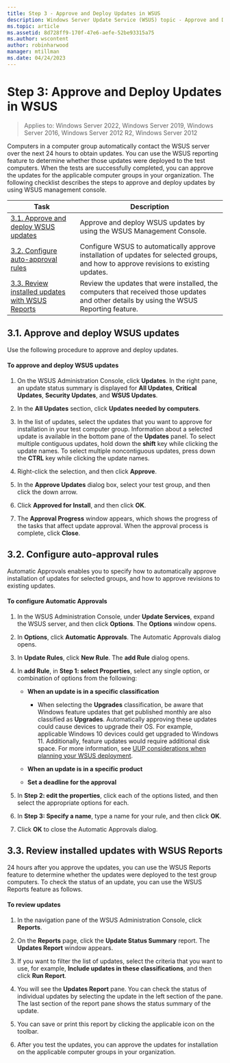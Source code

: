 ```yaml
---
title: Step 3 - Approve and Deploy Updates in WSUS
description: Windows Server Update Service (WSUS) topic - Approve and Deploy Updates in WSUS is step three in a four step process for deploying WSUS
ms.topic: article
ms.assetid: 8d728ff9-170f-47e6-aefe-52be93315a75
ms.author: wscontent
author: robinharwood
manager: mtillman
ms.date: 04/24/2023
---
```

# Step 3: Approve and Deploy Updates in WSUS

>Applies to: Windows Server 2022, Windows Server 2019, Windows Server 2016, Windows Server 2012 R2, Windows Server 2012

Computers in a computer group automatically contact the WSUS server over the next 24 hours to obtain updates. You can use the WSUS reporting feature to determine whether those updates were deployed to the test computers. When the tests are successfully completed, you can approve the updates for the applicable computer groups in your organization. The following checklist describes the steps to approve and deploy updates by using WSUS management console.

|Task|Description|
|----|--------|
|[3.1. Approve and deploy WSUS updates](3-approve-and-deploy-updates-in-wsus.md#BKM_3.1.)|Approve and deploy WSUS updates by using the WSUS Management Console.|
|[3.2. Configure auto-approval rules](3-approve-and-deploy-updates-in-wsus.md#BKM_3.2.a.)|Configure WSUS to automatically approve installation of updates for selected groups, and how to approve revisions to existing updates.|
|[3.3. Review installed updates with WSUS Reports](3-approve-and-deploy-updates-in-wsus.md#BKM_3.3.)|Review the updates that were installed, the computers that received those updates and other details by using the WSUS Reporting feature.|

## <a name=BKM_3.1.></a>3.1. Approve and deploy WSUS updates
Use the following procedure to approve and deploy updates.

#### To approve and deploy WSUS updates

1.  On the WSUS Administration Console, click **Updates**. In the right pane, an update status summary is displayed for **All Updates**, **Critical Updates**, **Security Updates**, and **WSUS Updates**.

2.  In the **All Updates** section, click **Updates needed by computers**.

3.  In the list of updates, select the updates that you want to approve for installation in your test computer group. Information about a selected update is available in the bottom pane of the **Updates** panel. To select multiple contiguous updates, hold down the **shift** key while clicking the update names. To select multiple noncontiguous updates, press down the **CTRL** key while clicking the update names.

4.  Right-click the selection, and then click **Approve**.

5.  In the **Approve Updates** dialog box, select your test group, and then click the down arrow.

6.  Click **Approved for Install**, and then click **OK**.

7.  The **Approval Progress** window appears, which shows the progress of the tasks that affect update approval. When the approval process is complete, click **Close**.

## <a name=BKM_3.2.a.></a>3.2. Configure auto-approval rules
Automatic Approvals enables you to specify how to automatically approve installation of updates for selected groups, and how to approve revisions to existing updates.

#### To configure Automatic Approvals

1.  In the WSUS Administration Console, under **Update Services**, expand the WSUS server, and then click **Options**. The **Options** window opens.

2.  In **Options**, click **Automatic Approvals**. The Automatic Approvals dialog opens.

3.  In **Update Rules**, click **New Rule**. The **add Rule** dialog opens.

4.  In **add Rule**, in **Step 1: select Properties**, select any single option, or combination of options from the following:

    -   **When an update is in a specific classification**
        - When selecting the **Upgrades** classification, be aware that Windows feature updates that get published monthly are also classified as **Upgrades**. Automatically approving these updates could cause devices to upgrade their OS. For example, applicable Windows 10 devices could get upgraded to Windows 11. Additionally, feature updates would require additional disk space. For more information, see [UUP considerations when planning your WSUS deployment](../plan/plan-your-wsus-deployment.md#uup-considerations).
    -   **When an update is in a specific product**

    -   **Set a deadline for the approval**

5.  In **Step 2: edit the properties**, click each of the options listed, and then select the appropriate options for each.

6.  In  **Step 3: Specify a name**, type a name for your rule, and then click **OK**.

7.  Click **OK** to close the Automatic Approvals dialog.

## <a name=BKM_3.3.></a>3.3. Review installed updates with WSUS Reports
24 hours after you approve the updates, you can use the WSUS Reports feature to determine whether the updates were deployed to the test group computers. To check the status of an update, you can use the WSUS Reports feature as follows.

#### To review updates

1.  In the navigation pane of the WSUS Administration Console, click **Reports**.

2.  On the **Reports** page, click the **Update Status Summary** report. The **Updates Report** window appears.

3.  If you want to filter the list of updates, select the criteria that you want to use, for example, **Include updates in these classifications**, and then click **Run Report**.

4.  You will see the **Updates Report** pane. You can check the status of individual updates by selecting the update in the left section of the pane. The last section of the report pane shows the status summary of the update.

5.  You can save or print this report by clicking the applicable icon on the toolbar.

6.  After you test the updates, you can approve the updates for installation on the applicable computer groups in your organization.
